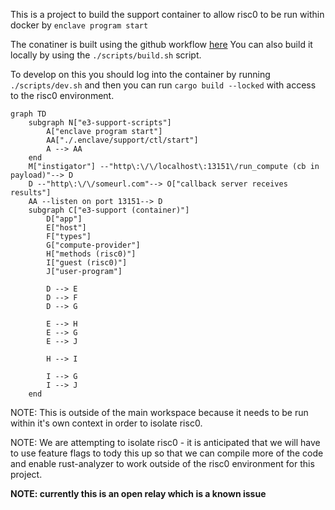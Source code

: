 This is a project to build the support container to allow risc0 to be run within docker by `enclave program start`

The conatiner is built using the github workflow [here](../../.github/workflows/support-docker.yml)
You can also build it locally by using the `./scripts/build.sh` script.

To develop on this you should log into the container by running `./scripts/dev.sh` and then you can run `cargo build --locked` with access to the risc0 environment.

```mermaid
graph TD
    subgraph N["e3-support-scripts"]
        A["enclave program start"]
        AA["./.enclave/support/ctl/start"]
        A --> AA
    end
    M["instigator"] --"http\:\/\/localhost\:13151\/run_compute (cb in payload)"--> D
    D --"http\:\/\/someurl.com"--> O["callback server receives results"]
    AA --listen on port 13151--> D
    subgraph C["e3-support (container)"]
        D["app"]
        E["host"]
        F["types"]
        G["compute-provider"]
        H["methods (risc0)"]
        I["guest (risc0)"]
        J["user-program"]

        D --> E
        D --> F
        D --> G

        E --> H
        E --> G
        E --> J

        H --> I

        I --> G
        I --> J
    end
```

NOTE: This is outside of the main workspace because it needs to be run within it's own context in order to isolate risc0.

NOTE: We are attempting to isolate risc0 - it is anticipated that we will have to use feature flags to tody this up so that we can compile more of the code and enable rust-analyzer to work outside of the risc0 environment for this project.

**NOTE: currently this is an open relay which is a known issue**
